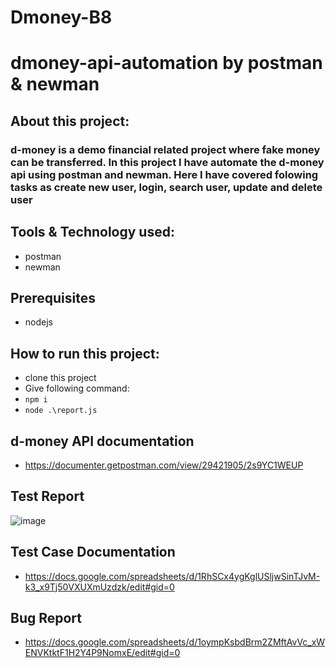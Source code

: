 # Dmoney-B8
# dmoney-api-automation by postman & newman

## About this project:
### d-money is a demo financial related project where fake money can be transferred. In this project I have automate the d-money api using postman and newman. Here I have covered folowing tasks as create new user, login, search user, update and delete user

## Tools & Technology used:
- postman
- newman

## Prerequisites
- nodejs

## How to run this project:
- clone this project
- Give following command:
- ``` npm i ```
- ``` node .\report.js ```

## d-money API documentation
- https://documenter.getpostman.com/view/29421905/2s9YC1WEUP

## Test Report
![image](https://github.com/bushrasd7/Dmoney-B8/assets/102007511/db363d42-af9a-4844-a142-299f5b4a2f35)

## Test Case Documentation
- https://docs.google.com/spreadsheets/d/1RhSCx4ygKglUSljwSinTJvM-k3_x9Tj50VXUXmUzdzk/edit#gid=0

## Bug Report
- https://docs.google.com/spreadsheets/d/1oympKsbdBrm2ZMftAvVc_xWENVKtktF1H2Y4P9NomxE/edit#gid=0
